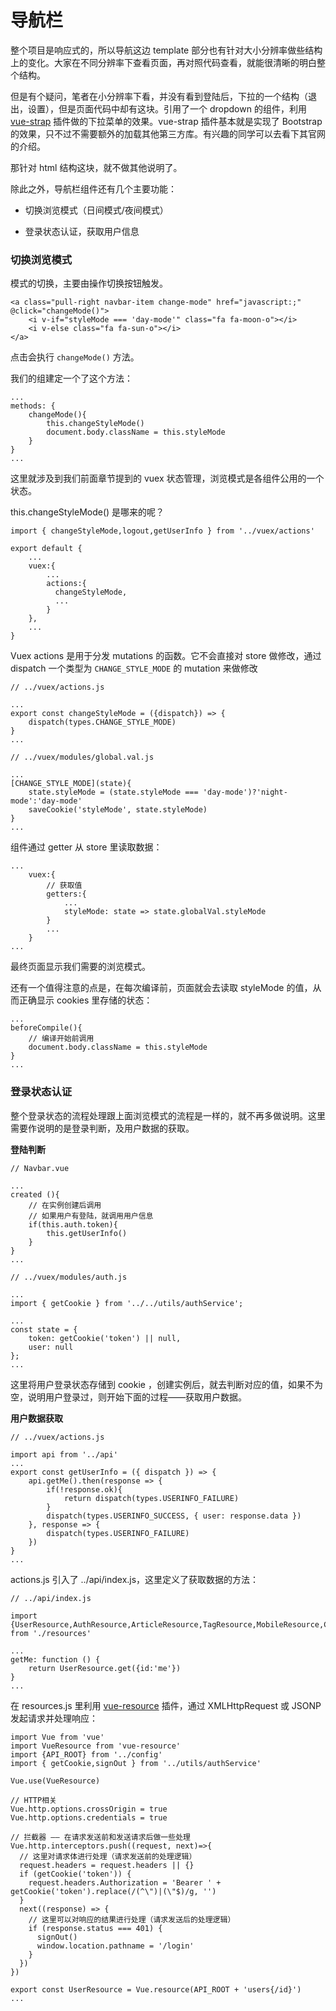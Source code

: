 # 导航栏

整个项目是响应式的，所以导航这边 template 部分也有针对大小分辨率做些结构上的变化。大家在不同分辨率下查看页面，再对照代码查看，就能很清晰的明白整个结构。

但是有个疑问，笔者在小分辨率下看，并没有看到登陆后，下拉的一个结构（退出，设置），但是页面代码中却有这块。引用了一个 dropdown 的组件，利用 [vue-strap](https://github.com/yuche/vue-strap) 插件做的下拉菜单的效果。vue-strap 插件基本就是实现了 Bootstrap 的效果，只不过不需要额外的加载其他第三方库。有兴趣的同学可以去看下其官网的介绍。

那针对 html 结构这块，就不做其他说明了。

除此之外，导航栏组件还有几个主要功能：

* 切换浏览模式（日间模式\/夜间模式）

* 登录状态认证，获取用户信息


### 切换浏览模式

模式的切换，主要由操作切换按钮触发。

```
<a class="pull-right navbar-item change-mode" href="javascript:;" @click="changeMode()">
    <i v-if="styleMode === 'day-mode'" class="fa fa-moon-o"></i>
    <i v-else class="fa fa-sun-o"></i>
</a>
```

点击会执行 `changeMode()` 方法。

我们的组建定一个了这个方法：

```
...
methods: {
    changeMode(){
        this.changeStyleMode()
        document.body.className = this.styleMode
    }
}
...
```

这里就涉及到我们前面章节提到的 vuex 状态管理，浏览模式是各组件公用的一个状态。

this.changeStyleMode\(\) 是哪来的呢？

```
import { changeStyleMode,logout,getUserInfo } from '../vuex/actions' 

export default {
    ...
    vuex:{
        ...
        actions:{
          changeStyleMode,
          ...
        }
    },
    ...
}
```

Vuex actions 是用于分发 mutations 的函数。它不会直接对 store 做修改，通过 dispatch 一个类型为 `CHANGE_STYLE_MODE` 的 mutation 来做修改

```
// ../vuex/actions.js

...
export const changeStyleMode = ({dispatch}) => {
    dispatch(types.CHANGE_STYLE_MODE)
}
...
```

```
// ../vuex/modules/global.val.js

...
[CHANGE_STYLE_MODE](state){
    state.styleMode = (state.styleMode === 'day-mode')?'night-mode':'day-mode'
    saveCookie('styleMode', state.styleMode)
}
...
```

组件通过 getter 从 store 里读取数据：

```
...
    vuex:{
        // 获取值
        getters:{
            ...
            styleMode: state => state.globalVal.styleMode
        }
        ...
    }
...
```

最终页面显示我们需要的浏览模式。

还有一个值得注意的点是，在每次编译前，页面就会去读取 styleMode 的值，从而正确显示 cookies 里存储的状态：

```
...
beforeCompile(){
    // 编译开始前调用
    document.body.className = this.styleMode
}
...
```

### 登录状态认证

整个登录状态的流程处理跟上面浏览模式的流程是一样的，就不再多做说明。这里需要作说明的是登录判断，及用户数据的获取。

**登陆判断**

```
// Navbar.vue

...
created (){
    // 在实例创建后调用
    // 如果用户有登陆，就调用用户信息
    if(this.auth.token){
        this.getUserInfo()
    }
}
...
```

```
// ../vuex/modules/auth.js

...
import { getCookie } from '../../utils/authService';

...
const state = {
    token: getCookie('token') || null,
    user: null
}; 
...
```

这里将用户登录状态存储到 cookie ，创建实例后，就去判断对应的值，如果不为空，说明用户登录过，则开始下面的过程——获取用户数据。

**用户数据获取**

```
// ../vuex/actions.js

import api from '../api'
...
export const getUserInfo = ({ dispatch }) => {
    api.getMe().then(response => {
        if(!response.ok){
            return dispatch(types.USERINFO_FAILURE)
        }
        dispatch(types.USERINFO_SUCCESS, { user: response.data })
    }, response => {
        dispatch(types.USERINFO_FAILURE)
    })
}
...
```

actions.js 引入了 ..\/api\/index.js，这里定义了获取数据的方法：

```
// ../api/index.js

import {UserResource,AuthResource,ArticleResource,TagResource,MobileResource,CommentResource} from './resources'

...
getMe: function () {
    return UserResource.get({id:'me'})
}
...
```

在 resources.js 里利用 [vue-resource](https://github.com/pagekit/vue-resource) 插件，通过 XMLHttpRequest 或 JSONP 发起请求并处理响应：

```
import Vue from 'vue'
import VueResource from 'vue-resource'
import {API_ROOT} from '../config'
import { getCookie,signOut } from '../utils/authService'

Vue.use(VueResource)

// HTTP相关
Vue.http.options.crossOrigin = true
Vue.http.options.credentials = true

// 拦截器 —— 在请求发送前和发送请求后做一些处理
Vue.http.interceptors.push((request, next)=>{
  // 这里对请求体进行处理（请求发送前的处理逻辑）
  request.headers = request.headers || {}
  if (getCookie('token')) {
    request.headers.Authorization = 'Bearer ' + getCookie('token').replace(/(^\")|(\"$)/g, '')
  }
  next((response) => {
    // 这里可以对响应的结果进行处理（请求发送后的处理逻辑）
    if (response.status === 401) {
      signOut()
      window.location.pathname = '/login'
    }
  })
})

export const UserResource = Vue.resource(API_ROOT + 'users{/id}')
...
```

